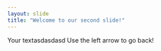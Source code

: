 ```yaml
---
layout: slide
title: "Welcome to our second slide!"
---
```

Your textasdasdasd
Use the left arrow to go back!
